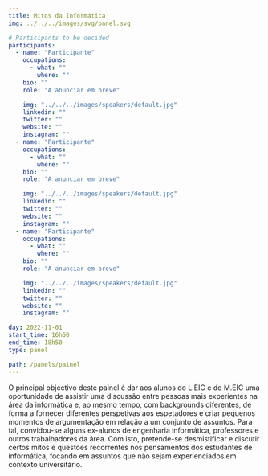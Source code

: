 ```yaml
---
title: Mitos da Informática
img: ../../../images/svg/panel.svg

# Participants to be decided
participants:
  - name: "Participante"
    occupations:
      - what: ""
        where: ""
    bio: ""
    role: "A anunciar em breve"

    img: "../../../images/speakers/default.jpg"
    linkedin: ""
    twitter: ""
    website: ""
    instagram: ""
  - name: "Participante"
    occupations:
      - what: ""
        where: ""
    bio: ""
    role: "A anunciar em breve"

    img: "../../../images/speakers/default.jpg"
    linkedin: ""
    twitter: ""
    website: ""
    instagram: ""
  - name: "Participante"
    occupations:
      - what: ""
        where: ""
    bio: ""
    role: "A anunciar em breve"

    img: "../../../images/speakers/default.jpg"
    linkedin: ""
    twitter: ""
    website: ""
    instagram: ""

day: 2022-11-01
start_time: 16h50
end_time: 18h50
type: panel

path: /panels/painel
---
```


O principal objectivo deste painel é dar aos alunos do L.EIC e do M.EIC uma oportunidade de assistir uma discussão entre pessoas mais experientes na área da informática e, ao mesmo tempo, com backgrounds diferentes, de forma a fornecer diferentes perspetivas aos espetadores e criar pequenos momentos de argumentação em relação a um conjunto de assuntos. Para tal, convidou-se alguns ex-alunos de engenharia informática, professores e outros trabalhadores da área. Com isto, pretende-se desmistificar e discutir certos mitos e questões recorrentes nos pensamentos dos estudantes de informática, focando em assuntos que não sejam experienciados em contexto universitário.
